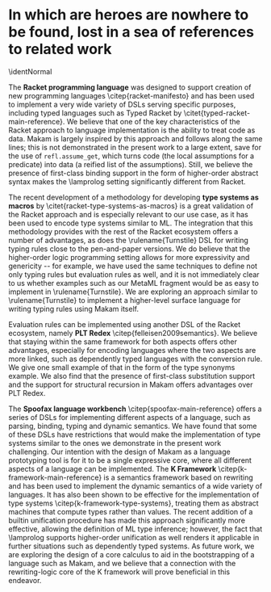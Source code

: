 # In which are heroes are nowhere to be found, lost in a sea of references to related work

\identNormal

<!--
\hero{\bf Higher-order logic programming} Most of the development we present should be easy
to transcribe to other implementations of \lamprolog like Teyjus \citep{teyjus-main-reference}
and ELPI \citep{elpi-main-reference}. Also, existing work in the same area
has considered aspects of the developments we present. Specifically:

- the binding constructions we present like multiple binding, patterns
and contextual terms work in both of these implementations. The
definition of `assumemany` is not supported in Teyjus, as it rests
outside the fragment of hereditary Harrop formulas and breaks the
logical properties of the language \citep{assumemany-issue}; however, the few uses of it that
we make can be inlined instead. Still, we have noticed a few issues
with the type checker of ELPI; especially predicates that make use of
ad-hoc polymorphism like `vmap` and `vopenmany` might not offer the
same type safety as they do in Makam or Teyjus.
- we have made sparing use of the runtime aspect of ad-hoc
polymorphism, which is not supported in ELPI; one such example is the
definition of `structural_recursion` and the `getunif` predicate.
- while standard metalogical predicates like `refl.isunif` are available
under other names in most \lamprolog implementations, others, like `refl.assume_get`
are not directly supported. Still, we believe that they should be possible to add.
- to the best of our knowledge, our use of ad-hoc polymorphism to encode GADTs
is novel in the setting of \lamprolog, as is our definition of generic predicates like
structural recursion
- logical alternatives to various issues that we discuss are available. For example,
the `typeq` predicate could be implemented as first discussed based on tabling \citep{tabling-main-reference}. Also, mode declarations as found in ELPI and Twelf \citep{twelf-main-reference} can be used instead of uses of `refl.isunif`, as done in
our use of `typedef`. These features are not supported at present in Makam and are left for future work.
- existing work that has considered the problem of ML type generalization
in the \lamprolog setting can be found in \citet{typgen-lamprolog-1} and \citet{typgen-lamprolog-2}.
- we make heavy use of polymorphic datatypes such as `list` and `bindmany`, which we believe is
essential for achieving the conciseness that the use case of rapid prototyping demands. These are not supported in higher-order logic programming systems
based on LF \citep{lf-main-reference} such as Twelf \citep{twelf-main-reference} and Beluga \citep{beluga-main-reference}, because they break the
adequacy of encodings in that case. Specializing such datatypes to their uses should be enough to
transcribe our examples that do not make use of meta-logical reflective predicates.
-->

The **Racket programming language** was designed to support creation of new
programming languages \citep{racket-manifesto} and has been used to implement a very wide variety of DSLs
serving specific purposes,
including typed languages such as Typed Racket by \citet{typed-racket-main-reference}. We believe
that one of the key characteristics of the Racket approach to language implementation is the
ability to treat code as data. Makam is largely inspired by this approach and follows along
the same lines; this is not demonstrated in the present work to a large extent, save for the
use of `refl.assume_get`, which turns code (the local assumptions for a predicate) into data
(a reified list of the assumptions). Still, we believe the presence of first-class binding
support in the form of higher-order abstract syntax makes the \lamprolog setting significantly
different from Racket.

The recent development of a methodology for developing **type systems as macros** by
\citet{racket-type-systems-as-macros} is a great validation of the Racket approach and is especially
relevant to our use case, as it has been used to encode type systems similar to ML. The integration
that this methodology provides with the rest of the Racket ecosystem offers a number of advantages,
as does the \rulename{Turnstile} DSL for writing typing rules close to the pen-and-paper
versions. We do believe that the higher-order logic programming setting allows for more expressivity
and genericity -- for example, we have used the same techniques to define not only typing rules but
evaluation rules as well, and it is not immediately clear to us whether examples such as our MetaML
fragment would be as easy to implement in \rulename{Turnstile}. We are exploring an approach similar
to \rulename{Turnstile} to implement a higher-level surface language for writing typing rules using
Makam itself.

Evaluation rules can be implemented using another DSL of the Racket ecosystem, namely **PLT Redex**
\citep{felleisen2009semantics}. We believe that staying within the same framework for both aspects
offers other advantages, especially for encoding languages where the two aspects are more linked,
such as dependently typed languages with the conversion rule. We give one small example of that in
the form of the type synonyms example. We also find that the presence of first-class substitution
support and the support for structural recursion in Makam offers advantages over PLT Redex.

The **Spoofax language workbench** \citep{spoofax-main-reference} offers a series of DSLs for
implementing different aspects of a language, such as parsing, binding, typing and dynamic
semantics. We have found that some of these DSLs have restrictions that would make the
implementation of type systems similar to the ones we demonstrate in the present work
challenging. Our intention with the design of Makam as a language prototyping tool is for it to be a
single expressive core, where all different aspects of a language can be implemented. The **K
Framework** \citep{k-framework-main-reference} is a semantics framework based on rewriting and has
been used to implement the dynamic semantics of a wide variety of languages.  It has also been shown
to be effective for the implementation of type systems \citep{k-framework-type-systems}, treating
them as abstract machines that compute types rather than values. The recent addition of a builtin
unification procedure has made this approach significantly more effective, allowing the definition
of ML type inference; however, the fact that \lamprolog supports higher-order unification as well
renders it applicable in further situations such as dependently typed systems. As future work, we
are exploring the design of a core calculus to aid in the bootstrapping of a language such as Makam,
and we believe that a connection with the rewriting-logic core of the K framework will prove
beneficial in this endeavor.
